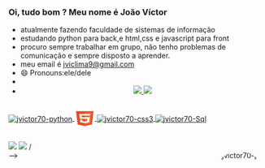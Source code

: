 ### Oi, tudo bom ? Meu nome é João Víctor



- atualmente fazendo faculdade de sistemas de informação
- estudando python para back,e html,css e javascript para front
- procuro sempre trabalhar em grupo, não tenho problemas de comunicação e sempre disposto a aprender.
- meu email é jviclima9@gmail.com
- 😄 Pronouns:ele/dele
-
- <div align="center">
  <a href="https://github.com/jvictor70">
  <img height="180em" src="https://github-readme-stats.vercel.app/api?username=jvictor70&show_icons=true&theme=dark&include_all_commits=true&count_private=true"/>
  <img height="180em" src="https://github-readme-stats.vercel.app/api/top-langs/?username=jvictor70&layout=compact&langs_count=7&theme=dark"/>
</div>
<div style="display: inline_block"><br>
  <img align="center" alt="jvictor70-python" height="30" width="40"<img src="https://cdn.jsdelivr.net/gh/devicons/devicon/icons/python/python-original.svg" />
  <img align="center" alt="jvictor70-html5" height="30" width="40" src="https://raw.githubusercontent.com/devicons/devicon/master/icons/html5/html5-original.svg">
  <img align="center" alt="jvictor70-css3" height="30" width="40"<img src="https://cdn.jsdelivr.net/gh/devicons/devicon/icons/css3/css3-original.svg" />
  <img align="center" alt="jvictor70-Sql" height="30" width="40"<img src="https://cdn.jsdelivr.net/gh/devicons/devicon/icons/mysql/mysql-original-wordmark.svg" />
  
  ##

  <div>
  <a href = "mailto:contatojviclima9@gmail.com"><img src="https://img.shields.io/badge/-Gmail-%23333?style=for-the-badge&logo=gmail&logoColor=red" target="_blank"></a>
  <a href="linkedin.com/in/joão-víctor-soares-de-lima-b476b5216/" target="_blank"><img src="https://img.shields.io/badge/-LinkedIn-%230077B5?style=for-the-badge&logo=linkedin&logoColor=white" target="_blank"></a>
  /<div>
  
  
  <img align="right" alt="jvictor70-pic" height="150" style="border-radius:50px;" src="https://scontent.frec36-1.fna.fbcdn.net/v/t39.30808-6/278432386_2300194933453549_8235339622953441987_n.jpg?_nc_cat=109&ccb=1-7&_nc_sid=09cbfe&_nc_ohc=rFGVwzdjpAoAX_twiVS&_nc_ht=scontent.frec36-1.fna&oh=00_AT8aDYxYpOjNMCEOyRu514n5ZarL_XTaSmV6OmcepaWypQ&oe=63141E09">
</div>
-->
